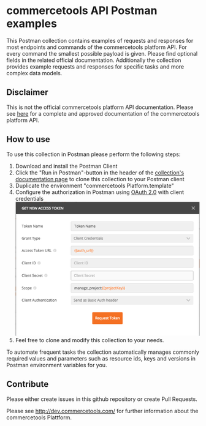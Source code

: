 # commercetools API Postman examples

This Postman collection contains examples of requests and responses for most endpoints and commands of the commercetools platform API. For every command the smallest possible payload is given. Please find optional fields in the related official documentation. Additionally the collection provides example requests and responses for specific tasks and more complex data models.

## Disclaimer

This is not the official commercetools platform API documentation. Please see [here](http://dev.commercetools.com/) for a complete and approved documentation of the commercetools platform API.

## How to use

To use this collection in Postman please perform the following steps:

1. Download and install the Postman Client
2. Click the "Run in Postman"-button in the header of the [collection's documentation page](https://documenter.getpostman.com/view/2267334/commercetools-platform-api/6fR3nEb) to clone this collection to your Postman client
3. Duplicate the environment "commercetools Platform.template"
4. Configure the authorization in Postman using [OAuth 2.0](https://www.getpostman.com/docs/postman/sending_api_requests/authorization) with client credentials
![oauth settings](./oauth_settings.png)
5. Feel free to clone and modify this collection to your needs.

To automate frequent tasks the collection automatically manages commonly required values and parameters such as resource ids, keys and versions in Postman environment variables for you.

## Contribute
Please either create issues in this github repository or create Pull Requests.

Please see http://dev.commercetools.com/ for further information about the commercetools Plattform.
